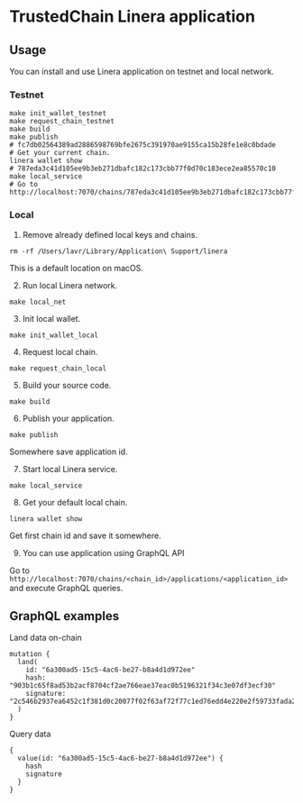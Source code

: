 # TrustedChain Linera application

## Usage

You can install and use Linera application on testnet and local network.

### Testnet

```shell
make init_wallet_testnet
make request_chain_testnet
make build
make publish
# fc7db02564389ad2886598769bfe2675c391970ae9155ca15b28fe1e8c0bdade
# Get your current chain.
linera wallet show
# 787eda3c41d105ee9b3eb271dbafc182c173cbb77f0d70c183ece2ea85570c10
make local_service
# Go to http://localhost:7070/chains/787eda3c41d105ee9b3eb271dbafc182c173cbb77f0d70c183ece2ea85570c10/applications/fc7db02564389ad2886598769bfe2675c391970ae9155ca15b28fe1e8c0bdade
```

### Local

1. Remove already defined local keys and chains.

```shell
rm -rf /Users/lavr/Library/Application\ Support/linera
```

This is a default location on macOS.


2. Run local Linera network.

```shell
make local_net
```

3. Init local wallet.

```shell
make init_wallet_local
```

4. Request local chain.

```shell
make request_chain_local
```

5. Build your source code.

```shell
make build
```

6. Publish your application.

```shell
make publish
```

Somewhere save application id.

7. Start local Linera service.

```shell
make local_service
```

8. Get your default local chain.

```shell
linera wallet show
```

Get first chain id and save it somewhere.

9. You can use application using GraphQL API

Go to `http://localhost:7070/chains/<chain_id>/applications/<application_id>` and execute GraphQL queries.

## GraphQL examples

Land data on-chain

```text
mutation {
  land(
    id: "6a300ad5-15c5-4ac6-be27-b8a4d1d972ee"
    hash: "903b1c65f8ad53b2acf8704cf2ae766eae37eac0b5196321f34c3e07df3ecf30"
    signature: "2c546b2937ea6452c1f381d0c20077f02f63af72f77c1ed76edd4e220e2f59733fada263eab046c55d89a1ca8a6e3504d65eb4d6f40205c3cc7ac2c4603ffb04"
  )
}
```

Query data

```text
{
  value(id: "6a300ad5-15c5-4ac6-be27-b8a4d1d972ee") {
    hash
    signature
  }
}
```
